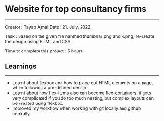# Website for top consultancy firms
---
Creator : Tayab Ajmal
Date : 21. July, 2022

Task : Based on the given file nanmed thumbnail.png and 4.png, re-create the design using HTML and CSS.

Time to complete this project : 5 hours.

## Learnings
---
* Learnt about flexbox and how to place out HTML elements on a page, when following a pre-defined design. 
* Learnt about how flex-items also can become flex-containers, it gets very complicated if you do too much nesting, but complex layouts can be created using flexbox.
* Improved my workflow when working with git locally and github centrally. 